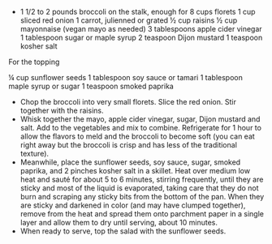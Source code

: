 - 1 1/2 to 2 pounds broccoli on the stalk, enough for 8 cups florets
  1 cup sliced red onion
  1 carrot, julienned or grated
  ½ cup raisins
  ½ cup mayonnaise (vegan mayo as needed)
  3 tablespoons apple cider vinegar
  1 tablespoon sugar or maple syrup
  2 teaspoon Dijon mustard
  1 teaspoon kosher salt

For the topping

¼ cup sunflower seeds
1 tablespoon soy sauce or tamari
1 tablespoon maple syrup or sugar
1 teaspoon smoked paprika

- Chop the broccoli into very small florets. Slice the red onion. Stir together with the raisins.
- Whisk together the mayo, apple cider vinegar, sugar, Dijon mustard and salt. Add to the vegetables and mix to combine. Refrigerate for 1 hour to allow the flavors to meld and the broccoli to become soft (you can eat right away but the broccoli is crisp and has less of the traditional texture).
- Meanwhile, place the sunflower seeds, soy sauce, sugar, smoked paprika, and 2 pinches kosher salt in a skillet. Heat over medium low heat and sauté for about 5 to 6 minutes, stirring frequently, until they are sticky and most of the liquid is evaporated, taking care that they do not burn and scraping any sticky bits from the bottom of the pan. When they are sticky and darkened in color (and may have clumped together), remove from the heat and spread them onto parchment paper in a single layer and allow them to dry until serving, about 10 minutes.
- When ready to serve, top the salad with the sunflower seeds.
